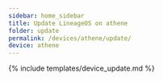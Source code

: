 ```yaml
---
sidebar: home_sidebar
title: Update LineageOS on athene
folder: update
permalink: /devices/athene/update/
device: athene
---
```

{% include templates/device_update.md %}
